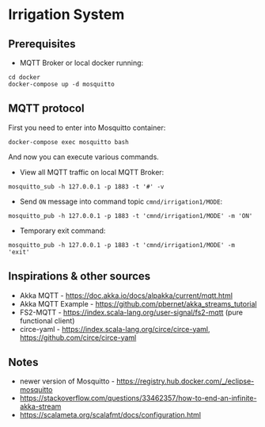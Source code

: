 # Irrigation System

## Prerequisites
- MQTT Broker or local docker running:
```shell
cd docker
docker-compose up -d mosquitto
```

## MQTT protocol
First you need to enter into Mosquitto container:
```shell
docker-compose exec mosquitto bash
```
And now you can execute various commands.

* View all MQTT traffic on local MQTT Broker:
```shell
mosquitto_sub -h 127.0.0.1 -p 1883 -t '#' -v
```
* Send `ON` message into command topic `cmnd/irrigation1/MODE`:
```shell
mosquitto_pub -h 127.0.0.1 -p 1883 -t 'cmnd/irrigation1/MODE' -m 'ON'
```
* Temporary exit command:
```shell
mosquitto_pub -h 127.0.0.1 -p 1883 -t 'cmnd/irrigation1/MODE' -m 'exit'
```

## Inspirations & other sources
- Akka MQTT - https://doc.akka.io/docs/alpakka/current/mqtt.html
- Akka MQTT Example - https://github.com/pbernet/akka_streams_tutorial
- FS2-MQTT - https://index.scala-lang.org/user-signal/fs2-mqtt (pure functional client)
- circe-yaml - https://index.scala-lang.org/circe/circe-yaml, https://github.com/circe/circe-yaml

## Notes
- newer version of Mosquitto - https://registry.hub.docker.com/_/eclipse-mosquitto
- https://stackoverflow.com/questions/33462357/how-to-end-an-infinite-akka-stream
- https://scalameta.org/scalafmt/docs/configuration.html
